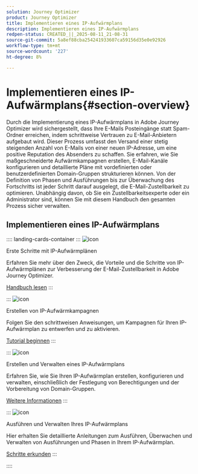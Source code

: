 ```yaml
---
solution: Journey Optimizer
product: Journey Optimizer
title: Implementieren eines IP-Aufwärmplans
description: Implementieren eines IP-Aufwärmplans
redpen-status: CREATED_||_2025-08-11_21-08-31
source-git-commit: 5a8ef88cba254241933607ca59156d35e0e92926
workflow-type: tm+mt
source-wordcount: '227'
ht-degree: 8%

---
```



# Implementieren eines IP-Aufwärmplans{#section-overview}

Durch die Implementierung eines IP-Aufwärmplans in Adobe Journey Optimizer wird sichergestellt, dass Ihre E-Mails Posteingänge statt Spam-Ordner erreichen, indem schrittweise Vertrauen zu E-Mail-Anbietern aufgebaut wird. Dieser Prozess umfasst den Versand einer stetig steigenden Anzahl von E-Mails von einer neuen IP-Adresse, um eine positive Reputation des Absenders zu schaffen. Sie erfahren, wie Sie maßgeschneiderte Aufwärmkampagnen erstellen, E-Mail-Kanäle konfigurieren und detaillierte Pläne mit vordefinierten oder benutzerdefinierten Domain-Gruppen strukturieren können. Von der Definition von Phasen und Ausführungen bis zur Überwachung des Fortschritts ist jeder Schritt darauf ausgelegt, die E-Mail-Zustellbarkeit zu optimieren. Unabhängig davon, ob Sie ein Zustellbarkeitsexperte oder ein Administrator sind, können Sie mit diesem Handbuch den gesamten Prozess sicher verwalten.

## Implementieren eines IP-Aufwärmplans

:::: landing-cards-container
:::
![icon](https://cdn.experienceleague.adobe.com/icons/book.svg?lang=de)

Erste Schritte mit IP-Aufwärmplänen

Erfahren Sie mehr über den Zweck, die Vorteile und die Schritte von IP-Aufwärmplänen zur Verbesserung der E-Mail-Zustellbarkeit in Adobe Journey Optimizer.

[Handbuch lesen](../using/configuration/ip-warmup-gs.md)
:::

:::
![icon](https://cdn.experienceleague.adobe.com/icons/circle-play.svg?lang=de)

Erstellen von IP-Aufwärmkampagnen

Folgen Sie den schrittweisen Anweisungen, um Kampagnen für Ihren IP-Aufwärmplan zu entwerfen und zu aktivieren.

[Tutorial beginnen](../using/configuration/ip-warmup-campaign.md)
:::

:::
![icon](https://cdn.experienceleague.adobe.com/icons/gear.svg?lang=de)

Erstellen und Verwalten eines IP-Aufwärmplans

Erfahren Sie, wie Sie Ihren IP-Aufwärmplan erstellen, konfigurieren und verwalten, einschließlich der Festlegung von Berechtigungen und der Vorbereitung von Domain-Gruppen.

[Weitere Informationen](../using/configuration/ip-warmup-plan.md)
:::

:::
![icon](https://cdn.experienceleague.adobe.com/icons/list-check.svg?lang=de)

Ausführen und Verwalten Ihres IP-Aufwärmplans

Hier erhalten Sie detaillierte Anleitungen zum Ausführen, Überwachen und Verwalten von Ausführungen und Phasen in Ihrem IP-Aufwärmplan.

[Schritte erkunden](../using/configuration/ip-warmup-execution.md)
:::

::::
